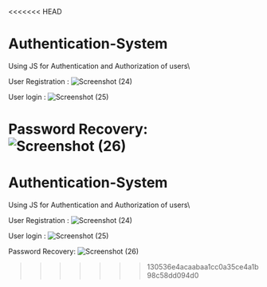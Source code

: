<<<<<<< HEAD
# Authentication-System
Using JS for Authentication and Authorization of users\


User Registration :
![Screenshot (24)](https://user-images.githubusercontent.com/106738874/187418023-8bc9c94c-3868-416e-a6f2-a4ded0d7a282.png)


User login :
![Screenshot (25)](https://user-images.githubusercontent.com/106738874/187418096-aaf79ce5-02f9-41a9-8fa2-ca46349a7904.png)

Password Recovery:
![Screenshot (26)](https://user-images.githubusercontent.com/106738874/187418155-5d1b5ae6-e776-41cd-a26c-5b1c39b47be9.png)
=======
# Authentication-System
Using JS for Authentication and Authorization of users\


User Registration :
![Screenshot (24)](https://user-images.githubusercontent.com/106738874/187418023-8bc9c94c-3868-416e-a6f2-a4ded0d7a282.png)


User login :
![Screenshot (25)](https://user-images.githubusercontent.com/106738874/187418096-aaf79ce5-02f9-41a9-8fa2-ca46349a7904.png)

Password Recovery:
![Screenshot (26)](https://user-images.githubusercontent.com/106738874/187418155-5d1b5ae6-e776-41cd-a26c-5b1c39b47be9.png)
>>>>>>> 130536e4acaabaa1cc0a35ce4a1b98c58dd094d0
